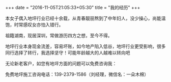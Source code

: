 +++
date = "2016-11-05T21:05:33+05:30"
title = "我的经历"
+++

本女子偶入地坪行业已经十余载，从青春靓丽熬到了中年妇人，没少操心，尚能温饱，时常感叹女亦怕入错行。

祖籍湖南，现居深圳，常做游历四方之想，至今不得。

地坪行业本身现金流差，容易坏账，如今地产陷入低谷，地坪行业更受影响，很多同行选择了转行，我选择坚守！可能年龄越大的人越难以转向吧


无论新老客户，如您有地坪方面的问题可以免费咨询我：

免费地坪施工咨询电话：139-2379-1586（刘经理，微信名：一朵木棉）


